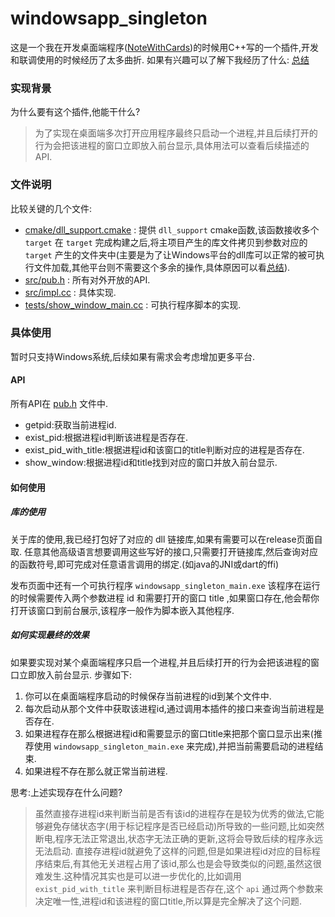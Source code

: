# windowsapp_singleton
这是一个我在开发桌面端程序([NoteWithCards](https://github.com/ACking-you/NoteWithCard))的时候用C++写的一个插件,开发和联调使用的时候经历了太多曲折.
如果有兴趣可以了解下我经历了什么: [总结](./some_note.md)
### 实现背景
为什么要有这个插件,他能干什么?
>为了实现在桌面端多次打开应用程序最终只启动一个进程,并且后续打开的行为会把该进程的窗口立即放入前台显示,具体用法可以查看后续描述的API.
### 文件说明
比较关键的几个文件:
* [cmake/dll_support.cmake](cmake/dll_support.cmake) : 提供 `dll_support` cmake函数,该函数接收多个 `target` 在 `target` 完成构建之后,将主项目产生的库文件拷贝到参数对应的 `target` 产生的文件夹中(主要是为了让Windows平台的dll库可以正常的被可执行文件加载,其他平台则不需要这个多余的操作,具体原因可以看[总结](some_note.md)).
* [src/pub.h](src/pub.h) : 所有对外开放的API.
* [src/impl.cc](src/impl.cc) : 具体实现.
* [tests/show_window_main.cc](tests/show_window_main.cc) : 可执行程序脚本的实现.
### 具体使用
暂时只支持Windows系统,后续如果有需求会考虑增加更多平台.
#### API
所有API在 [pub.h](./src/pub.h) 文件中.
* getpid:获取当前进程id.
* exist_pid:根据进程id判断该进程是否存在.
* exist_pid_with_title:根据进程id和该窗口的title判断对应的进程是否存在.
* show_window:根据进程id和title找到对应的窗口并放入前台显示.

#### 如何使用
##### 库的使用
关于库的使用,我已经打包好了对应的 dll 链接库,如果有需要可以在release页面自取.
任意其他高级语言想要调用这些写好的接口,只需要打开链接库,然后查询对应的函数符号,即可完成对任意语言调用的绑定.(如java的JNI或dart的ffi)

发布页面中还有一个可执行程序 `windowsapp_singleton_main.exe` 该程序在运行的时候需要传入两个参数进程 id 和需要打开的窗口 title ,如果窗口存在,他会帮你打开该窗口到前台展示,该程序一般作为脚本嵌入其他程序.

##### 如何实现最终的效果
如果要实现对某个桌面端程序只启一个进程,并且后续打开的行为会把该进程的窗口立即放入前台显示.
步骤如下:
1. 你可以在桌面端程序启动的时候保存当前进程的id到某个文件中.
2. 每次启动从那个文件中获取该进程id,通过调用本插件的接口来查询当前进程是否存在.
3. 如果进程存在那么根据进程id和需要显示的窗口title来把那个窗口显示出来(推荐使用 `windowsapp_singleton_main.exe` 来完成),并把当前需要启动的进程结束.
4. 如果进程不存在那么就正常当前进程.

思考:上述实现存在什么问题?
> 虽然直接存进程id来判断当前是否有该id的进程存在是较为优秀的做法,它能够避免存储状态字(用于标记程序是否已经启动)所导致的一些问题,比如突然断电,程序无法正常退出,状态字无法正确的更新,这将会导致后续的程序永远无法启动.
> 直接存进程id就避免了这样的问题,但是如果进程id对应的目标程序结束后,有其他无关进程占用了该id,那么也是会导致类似的问题,虽然这很难发生.这种情况其实也是可以进一步优化的,比如调用 `exist_pid_with_title` 来判断目标进程是否存在,这个 `api` 通过两个参数来决定唯一性,进程id和该进程的窗口title,所以算是完全解决了这个问题.